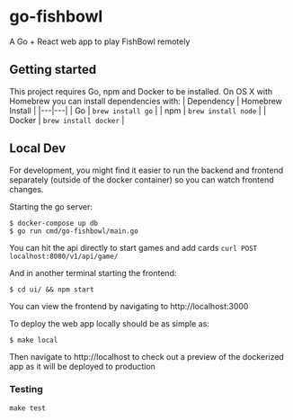 # go-fishbowl

A Go + React web app to play FishBowl remotely

## Getting started

This project requires Go, npm and Docker to be installed. On OS X with Homebrew you can install dependencies with:
| Dependency | Homebrew Install |
|---|---|
| Go | `brew install go` |
| npm | `brew install node` |
| Docker | `brew install docker` | 


## Local Dev
For development, you might find it easier to run the backend and frontend separately (outside of the docker container) so you can watch frontend changes. 

Starting the go server:
```console
$ docker-compose up db
$ go run cmd/go-fishbowl/main.go
```
You can hit the api directly to start games and add cards `curl POST localhost:8080/v1/api/game/`

And in another terminal starting the frontend:
```console
$ cd ui/ && npm start
```
You can view the frontend by navigating to http://localhost:3000

To deploy the web app locally should be as simple as:
```console
$ make local
```
Then navigate to http://localhost to check out a preview of the dockerized app as it will be deployed to production

### Testing

``make test``